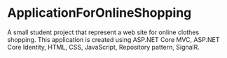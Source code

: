 
# ApplicationForOnlineShopping

 A small student project that represent a web site for online clothes shopping. This application is created using ASP.NET Core MVC, ASP.NET Core Identity, HTML, CSS, JavaScript, Repository pattern, SignalR.
 


